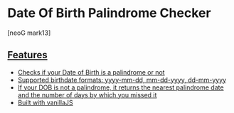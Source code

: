 # Date Of Birth Palindrome Checker

[neoG mark13]

<a href="https://date-of-birth-palindromechecker.netlify.app/" target="_blank">

## Features

- Checks if your Date of Birth is a palindrome or not
- Supported birthdate formats: yyyy-mm-dd, mm-dd-yyyy, dd-mm-yyyy
- If your DOB is not a palindrome, it returns the nearest palindrome date and the number of days by which you missed it
- Built with vanillaJS
